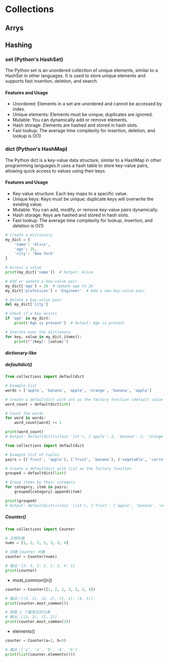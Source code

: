 # Collections

## Arrys



## Hashing

### set (Python's HashSet)
The Python set is an unordered collection of unique elements, similar to a HashSet in other languages. It is used to store unique elements and supports fast insertion, deletion, and search.

#### Features and Usage
- Unordered: Elements in a set are unordered and cannot be accessed by index.
- Unique elements: Elements must be unique; duplicates are ignored.
- Mutable: You can dynamically add or remove elements.
- Hash storage: Elements are hashed and stored in hash slots.
- Fast lookup: The average time complexity for insertion, deletion, and lookup is O(1)

### dict (Python's HashMap)
The Python dict is a key-value data structure, similar to a HashMap in other programming languages.It uses a hash table to store key-value pairs, allowing quick access to values using their keys.

#### Features and Usage
- Key-value structure: Each key maps to a specific value.
- Unique keys: Keys must be unique; duplicate keys will overwrite the existing value.
- Mutable: You can add, modify, or remove key-value pairs dynamically.
- Hash storage: Keys are hashed and stored in hash slots.
- Fast lookup: The average time complexity for lookup, insertion, and deletion is O(1)

```python
# Create a dictionary
my_dict = {
    'name': 'Alice',
    'age': 25,
    'city': 'New York'
}

# Access a value
print(my_dict['name'])  # Output: Alice

# Add or update a key-value pair
my_dict['age'] = 26  # Update age to 26
my_dict['profession'] = 'Engineer'  # Add a new key-value pair

# Delete a key-value pair
del my_dict['city']

# Check if a key exists
if 'age' in my_dict:
    print('Age is present')  # Output: Age is present

# Iterate over the dictionary
for key, value in my_dict.items():
    print(f"{key}: {value}")
```

#### dictionary-like
##### defaultdict()

```python
from collections import defaultdict

# Example list
words = ['apple', 'banana', 'apple', 'orange', 'banana', 'apple']

# Create a defaultdict with int as the factory function (default value 0)
word_count = defaultdict(int)

# Count the words
for word in words:
    word_count[word] += 1

print(word_count)
# Output: defaultdict(<class 'int'>, {'apple': 3, 'banana': 2, 'orange': 1})
```

```python
from collections import defaultdict

# Example list of tuples
pairs = [('fruit', 'apple'), ('fruit', 'banana'), ('vegetable', 'carrot'), ('fruit', 'orange')]

# Create a defaultdict with list as the factory function
grouped = defaultdict(list)

# Group items by their category
for category, item in pairs:
    grouped[category].append(item)

print(grouped)
# Output: defaultdict(<class 'list'>, {'fruit': ['apple', 'banana', 'orange'], 'vegetable': ['carrot']})
```

##### Counter()
```python
from collections import Counter

# 示例列表
nums = [1, 2, 2, 3, 3, 3, 4]

# 创建 Counter 对象
counter = Counter(nums)

# 输出：{3: 3, 2: 2, 1: 1, 4: 1}
print(counter)
```

- most_common([n])
```python
counter = Counter([1, 2, 2, 3, 3, 3, 4])

# 输出：[(3, 3), (2, 2), (1, 1), (4, 1)]
print(counter.most_common())

# 获取 2 个最常见的元素
# 输出：[(3, 3), (2, 2)]
print(counter.most_common(2))
```

- elements()
```python
counter = Counter(a=2, b=3)

# 输出：['a', 'a', 'b', 'b', 'b']
print(list(counter.elements()))
```
